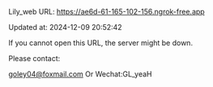 Lily_web URL: https://ae6d-61-165-102-156.ngrok-free.app

Updated at: 2024-12-09 20:52:42

If you cannot open this URL, the server might be down.

Please contact: 

goley04@foxmail.com Or Wechat:GL_yeaH